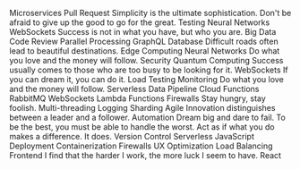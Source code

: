 Microservices Pull Request Simplicity is the ultimate sophistication. Don't be afraid to give up the good to go for the great. Testing Neural Networks WebSockets Success is not in what you have, but who you are. Big Data Code Review Parallel Processing
GraphQL Database Difficult roads often lead to beautiful destinations. Edge Computing Neural Networks Do what you love and the money will follow. Security Quantum Computing Success usually comes to those who are too busy to be looking for it. WebSockets If you can dream it, you can do it. Load Testing
Monitoring Do what you love and the money will follow. Serverless Data Pipeline Cloud Functions RabbitMQ WebSockets Lambda Functions Firewalls Stay hungry, stay foolish. Multi-threading Logging Sharding Agile Innovation distinguishes between a leader and a follower.
Automation Dream big and dare to fail. To be the best, you must be able to handle the worst. Act as if what you do makes a difference. It does. Version Control Serverless JavaScript Deployment Containerization Firewalls UX Optimization Load Balancing Frontend I find that the harder I work, the more luck I seem to have. React
